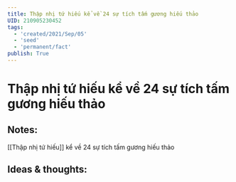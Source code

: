 ```yaml
---
title: Thập nhị tứ hiếu kể về 24 sự tích tấm gương hiếu thảo
UID: 210905230452
tags:
  - 'created/2021/Sep/05'
  - 'seed'
  - 'permanent/fact'
publish: True
---
```

# Thập nhị tứ hiếu kể về 24 sự tích tấm gương hiếu thảo

## Notes:
[[Thập nhị tứ hiếu]] kể về 24 sự tích tấm gương hiếu thảo

## Ideas & thoughts:
